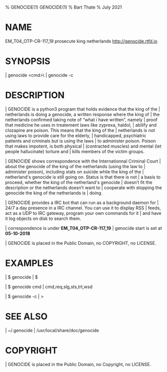 % GENOCIDE(1) GENOCIDE(1)
% Bart Thate
% July 2021

# NAME
EM_T04_OTP-CR-117_19 prosecute king netherlands http://genocide.rtfd.io

# SYNOPSIS
| genocide \<cmd>\ 
| genocide -c

# DESCRIPTION

| GENOCIDE is a python3 program that holds evidence that the king of the
| netherlands is doing a genocide, a written response where the king of
| the netherlands  confirmed taking note of “what i have written”, namely
| proof that medicine he uses in treatement laws like zyprexa, haldol,
| abilify and clozapine are poison. This means that the king of the
| netherlands is not using laws to provide care for the elderly,
| handicapped, psychiatric patients and criminals but is using the laws
| to administer poison. Poison that makes impotent, is both physical
| (contracted muscles) and mental (let people hallucinate) torture and
| kills members of the victim groups.

 
| GENOCIDE shows correspondence with the Internationnal Criminal Court
| about the genocide of the king of the netherlands (using the law to
| administer poison), including stats on suicide while the king of the
| netherland's genocide is still going on. Status is that there is not
| a basis to proceed, whether the king of the netherland's genocide
| doesn’t fit the description or the netherlands doesn’t want to
| cooperate with stopping the genocide the king of the netherlands is
| doing.


| GENOCIDE provides a IRC bot that can run as a background daemon for
| 24/7 a day presence in a IRC channel. You can use it to display RSS
| feeds, act as a UDP to IRC gateway, program your own commands for it
| and have it log objects on disk to search them.


| correspondence is under **EM_T04_OTP-CR-117_19** 
| genocide start is set at **05-10-2018**


| GENOCIDE is placed in the Public Domain, no COPYRIGHT, no LICENSE.


# EXAMPLES

| $ genocide
| $ 

| $ genocide cmd
| cmd,req,slg,sts,trt,wsd

| $ genocide -c
| >

# SEE ALSO
| ~/.genocide
| /usr/local/share/doc/genocide

# COPYRIGHT
| GENOCIDE is placed in the Public Domain, no Copyright, no LICENSE.
